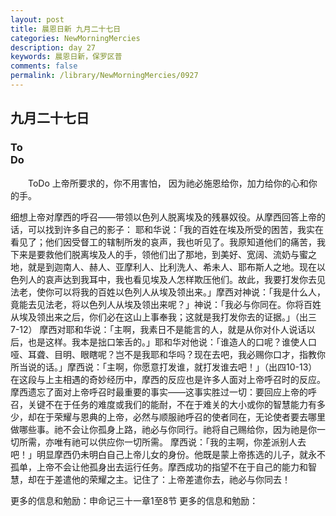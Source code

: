 ```yaml
---
layout: post
title: 晨恩日新 九月二十七日
categories: NewMorningMercies
description: day 27
keywords: 晨恩日新，保罗区普
comments: false
permalink: /library/NewMorningMercies/0927
---
```


## 九月二十七日

### To <br> Do

&emsp;&emsp;ToDo
上帝所要求的，你不用害怕，
因为祂必施恩给你，加力给你的心和你的手。
 
细想上帝对摩西的呼召——带领以色列人脱离埃及的残暴奴役。从摩西回答上帝的话，可以找到许多自己的影子：
耶和华说：「我的百姓在埃及所受的困苦，我实在看见了；他们因受督工的辖制所发的哀声，我也听见了。我原知道他们的痛苦，我下来是要救他们脱离埃及人的手，领他们出了那地，到美好、宽阔、流奶与蜜之地，就是到迦南人、赫人、亚摩利人、比利洗人、希未人、耶布斯人之地。现在以色列人的哀声达到我耳中，我也看见埃及人怎样欺压他们。故此，我要打发你去见法老，使你可以将我的百姓以色列人从埃及领出来。」摩西对神说：「我是什么人，竟能去见法老，将以色列人从埃及领出来呢？」神说：「我必与你同在。你将百姓从埃及领出来之后，你们必在这山上事奉我；这就是我打发你去的证据。」（出三7-12）
摩西对耶和华说：「主啊，我素日不是能言的人，就是从你对仆人说话以后，也是这样。我本是拙口笨舌的。」耶和华对他说：「谁造人的口呢？谁使人口哑、耳聋、目明、眼瞎呢？岂不是我耶和华吗？现在去吧，我必赐你口才，指教你所当说的话。」摩西说：「主啊，你愿意打发谁，就打发谁去吧！」（出四10-13）
在这段与上主相遇的奇妙经历中，摩西的反应也是许多人面对上帝呼召时的反应。摩西遗忘了面对上帝呼召时最重要的事实——这事实胜过一切：要回应上帝的呼召，关键不在于任务的难度或我们的能耐，不在于难关的大小或你的智慧能力有多少，却在于荣耀与恩典的上帝，必然与顺服祂呼召的使者同在，无论使者要去哪里做哪些事。祂不会让你孤身上路，祂必与你同行。祂将自己赐给你，因为祂是你一切所需，亦唯有祂可以供应你一切所需。
摩西说：「我的主啊，你差派别人去吧！」明显摩西仍未明白自己上帝儿女的身份。他既是蒙上帝拣选的儿子，就永不孤单，上帝不会让他孤身出去运行任务。摩西成功的指望不在于自己的能力和智慧，却在于差遣他的荣耀之主。记住了：上帝差遣你去，祂必与你同去！
 
更多的信息和勉励：申命记三十一章1至8节
更多的信息和勉励：[]()

